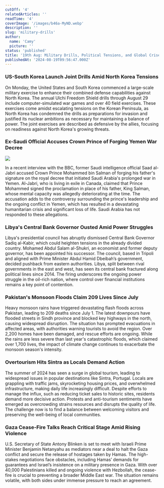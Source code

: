 ```yaml
---
cutOff: '4'
relatedArticles: ''
readTime: '4'
coverImage: '/images/b46a-MyND.webp'
description: ''
slug: 'military-drills'
author:
  name: 'Camy'
  picture: ''
status: 'published'
title: '19th Aug: Military Drills, Political Tensions, and Global Crises'
publishedAt: '2024-08-19T09:56:47.000Z'
---
```


### US-South Korea Launch Joint Drills Amid North Korea Tensions

On Monday, the United States and South Korea commenced a large-scale military exercise to enhance their combined defense capabilities against North Korea. The annual Ulchi Freedom Shield drills through August 29 include computer-simulated war games and over 40 field exercises. These exercises come amidst escalating tensions on the Korean Peninsula, as North Korea has condemned the drills as preparations for invasion and justified its nuclear ambitions as necessary for maintaining a balance of power. The joint exercises are described as defensive by the allies, focusing on readiness against North Korea's growing threats.

### Ex-Saudi Official Accuses Crown Prince of Forging Yemen War Decree

![](/images/b46a-E5ND.webp)

In a recent interview with the BBC, former Saudi intelligence official Saad al-Jabri accused Crown Prince Mohammed bin Salman of forging his father's signature on the royal decree that initiated Saudi Arabia's prolonged war in Yemen. Al-Jabri, who is living in exile in Canada, claimed that Prince Mohammed signed the proclamation in place of his father, King Salman, whose mental capacity was allegedly deteriorating at the time. The accusation adds to the controversy surrounding the prince's leadership and the ongoing conflict in Yemen, which has resulted in a devastating humanitarian crisis and significant loss of life. Saudi Arabia has not responded to these allegations.

### Libya's Central Bank Governor Ousted Amid Power Struggles

Libya's presidential council has abruptly dismissed Central Bank Governor Sadiq al-Kabir, which could heighten tensions in the already divided country. Mohamed Abdul Salam al-Shukri, an economist and former deputy governor, has been appointed his successor. The council, based in Tripoli and aligned with Prime Minister Abdul Hamid Dbeibah’s government, decided pushback from eastern authorities. Libya, split between rival governments in the east and west, has seen its central bank fractured along political lines since 2014. The firing underscores the ongoing power struggle in the oil-rich nation, where control over financial institutions remains a key point of contention.

### Pakistan's Monsoon Floods Claim 209 Lives Since July

Heavy monsoon rains have triggered devastating flash floods across Pakistan, leading to 209 deaths since July 1. The latest downpours have flooded streets in Sindh province and blocked key highways in the north, causing widespread disruption. The situation has prompted evacuations in affected areas, with authorities warning tourists to avoid the region. Over 2,200 homes have been damaged, and rescue efforts are ongoing. While the rains are less severe than last year's catastrophic floods, which claimed over 1,700 lives, the impact of climate change continues to exacerbate the monsoon season's intensity.

### Overtourism Hits Sintra as Locals Demand Action

The summer of 2024 has seen a surge in global tourism, leading to widespread issues in popular destinations like Sintra, Portugal. Locals are grappling with traffic jams, skyrocketing housing prices, and overwhelmed infrastructure, making daily life increasingly difficult. Despite efforts to manage the influx, such as reducing ticket sales to historic sites, residents demand more decisive action. Protests and anti-tourism sentiments have emerged as overcrowding strains resources and disrupts the quality of life. The challenge now is to find a balance between welcoming visitors and preserving the well-being of local communities.

### Gaza Cease-Fire Talks Reach Critical Stage Amid Rising Violence

U.S. Secretary of State Antony Blinken is set to meet with Israeli Prime Minister Benjamin Netanyahu as mediators near a deal to halt the Gaza conflict and secure the release of hostages taken by Hamas. The high-stakes negotiations face obstacles, including Hamas’ demands for guarantees and Israel’s insistence on a military presence in Gaza. With over 40,000 Palestinians killed and ongoing violence with Hezbollah, the cease-fire is crucial to preventing a broader Middle East war. The situation remains volatile, with both sides under immense pressure to reach an agreement.